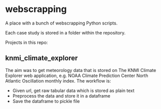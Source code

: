 # webscrapping
A place with a bunch of webscrapping Python scripts.

Each case study is stored in a folder within the repository.

Projects in this repo:

## knmi_climate_explorer

The aim was to get meteorology data that is stored on The KNMI Climate Explorer web application, e.g. NOAA Climate Prediction Center North Atlantic Oscillation monthly index. The workflow is:
* Given url, get raw tabular data which is stored as plain text
* Preprocess the data and store it in a dataframe
* Save the dataframe to pickle file